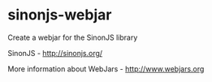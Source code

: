 sinonjs-webjar
===============

Create a webjar for the SinonJS library

SinonJS - http://sinonjs.org/

More information about WebJars - http://www.webjars.org